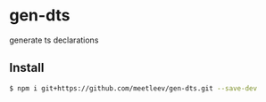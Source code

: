 # gen-dts
generate ts declarations

## Install

``` bash
$ npm i git+https://github.com/meetleev/gen-dts.git --save-dev
```